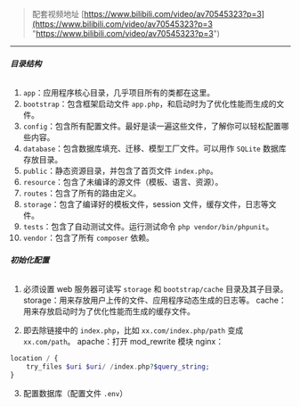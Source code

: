 > 配套视频地址 [https://www.bilibili.com/video/av70545323?p=3](https://www.bilibili.com/video/av70545323?p=3 "https://www.bilibili.com/video/av70545323?p=3")

----

###### **目录结构**

1. `app`：应用程序核心目录，几乎项目所有的类都在这里。
2. `bootstrap`：包含框架启动文件 `app.php`，和启动时为了优化性能而生成的文件。
3. `config`：包含所有配置文件。最好是读一遍这些文件，了解你可以轻松配置哪些内容。
4. `database`：包含数据库填充、迁移、模型工厂文件。可以用作 `SQLite` 数据库存放目录。
5. `public`：静态资源目录，并包含了首页文件 `index.php`。
6. `resource`：包含了未编译的源文件（模板、语言、资源）。
7. `routes`：包含了所有的路由定义。
8. `storage`：包含了编译好的模板文件，session 文件，缓存文件，日志等文件。
9. `tests`：包含了自动测试文件。运行测试命令 `php vendor/bin/phpunit`。
10. `vendor`：包含了所有 `composer` 依赖。

###### **初始化配置**

1. 必须设置 web 服务器可读写 `storage` 和 `bootstrap/cache` 目录及其子目录。
	storage：用来存放用户上传的文件、应用程序动态生成的日志等。
	cache：用来存放启动时为了优化性能而生成的缓存文件。

2. 即去除链接中的 `index.php`，比如 `xx.com/index.php/path` 变成 `xx.com/path`。
	apache：打开 mod_rewrite 模块
	nginx：
	
```php
location / {
    try_files $uri $uri/ /index.php?$query_string;
}
```

3. 配置数据库（配置文件 `.env`）

